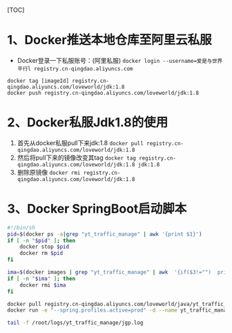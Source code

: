 [TOC]

# 1、Docker推送本地仓库至阿里云私服
 - Docker登录一下私服账号：(阿里私服)
`docker login --username=爱是与世界平行l registry.cn-qingdao.aliyuncs.com`

```shell
docker tag [imageId] registry.cn-qingdao.aliyuncs.com/loveworld/jdk:1.8
docker push registry.cn-qingdao.aliyuncs.com/loveworld/jdk:1.8
```

# 2、Docker私服Jdk1.8的使用
 1. 首先从docker私服pull下来jdk:1.8
`docker pull registry.cn-qingdao.aliyuncs.com/loveworld/jdk:1.8`
 2. 然后将pull下来的镜像改变其tag
`docker tag registry.cn-qingdao.aliyuncs.com/loveworld/jdk:1.8 jdk:1.8`
 3. 删除原镜像
`docker rmi registry.cn-qingdao.aliyuncs.com/loveworld/jdk:1.8`

# 3、Docker SpringBoot启动脚本
```bash
#!/bin/sh
pid=$(docker ps -a|grep "yt_traffic_manage" | awk '{print $1}')
if [ -n "$pid" ]; then
	docker stop $pid
    docker rm $pid
fi

ima=$(docker images | grep "yt_traffic_manage" | awk  '{if($3!="")  print  $3}')
if [ -n "$ima" ]; then 
    docker rmi $ima 
fi

docker pull registry.cn-qingdao.aliyuncs.com/loveworld/java/yt_traffic_manage:0.1
docker run -e "--spring.profiles.active=prod" -d --name yt_traffic_manage --net=host -v /root/logs/yt_traffic_manage:/opt/logs registry.cn-qingdao.aliyuncs.com/loveworld/java/yt_traffic_manage:0.1

tail -f /root/logs/yt_traffic_manage/jgp.log
```